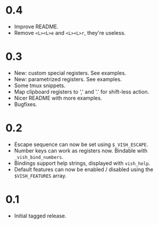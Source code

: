 0.4
===

* Improve README.
* Remove `<L><L>e` and `<L><L>r`, they're useless.

0.3
===

* New: custom special registers. See examples.
* New: parametrized registers. See examples.
* Some tmux snippets.
* Map clipboard registers to ',' and '.' for shift-less action.
* Nicer README with more examples.
* Bugfixes.

0.2
===

* Escape sequence can now be set using `$_VISH_ESCAPE`.
* Number keys can work as registers now. Bindable with `_vish_bind_numbers`.
* Bindings support help strings, displayed with `vish_help`.
* Default features can now be enabled / disabled using the `$VISH_FEATURES` array.

0.1
===

* Initial tagged release.
